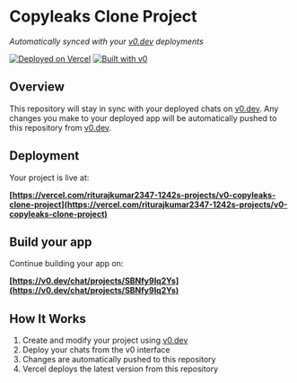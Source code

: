 # Copyleaks Clone Project

*Automatically synced with your [v0.dev](https://v0.dev) deployments*

[![Deployed on Vercel](https://img.shields.io/badge/Deployed%20on-Vercel-black?style=for-the-badge&logo=vercel)](https://vercel.com/riturajkumar2347-1242s-projects/v0-copyleaks-clone-project)
[![Built with v0](https://img.shields.io/badge/Built%20with-v0.dev-black?style=for-the-badge)](https://v0.dev/chat/projects/SBNfy9Iq2Ys)

## Overview

This repository will stay in sync with your deployed chats on [v0.dev](https://v0.dev).
Any changes you make to your deployed app will be automatically pushed to this repository from [v0.dev](https://v0.dev).

## Deployment

Your project is live at:

**[https://vercel.com/riturajkumar2347-1242s-projects/v0-copyleaks-clone-project](https://vercel.com/riturajkumar2347-1242s-projects/v0-copyleaks-clone-project)**

## Build your app

Continue building your app on:

**[https://v0.dev/chat/projects/SBNfy9Iq2Ys](https://v0.dev/chat/projects/SBNfy9Iq2Ys)**

## How It Works

1. Create and modify your project using [v0.dev](https://v0.dev)
2. Deploy your chats from the v0 interface
3. Changes are automatically pushed to this repository
4. Vercel deploys the latest version from this repository
